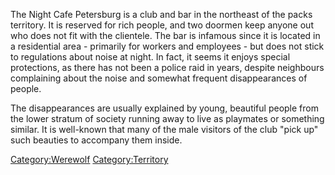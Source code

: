 The Night Cafe Petersburg is a club and bar in the northeast of the
packs territory. It is reserved for rich people, and two doormen keep
anyone out who does not fit with the clientele. The bar is infamous
since it is located in a residential area - primarily for workers and
employees - but does not stick to regulations about noise at night. In
fact, it seems it enjoys special protections, as there has not been a
police raid in years, despite neighbours complaining about the noise and
somewhat frequent disappearances of people.

The disappearances are usually explained by young, beautiful people from
the lower stratum of society running away to live as playmates or
something similar. It is well-known that many of the male visitors of
the club "pick up" such beauties to accompany them inside.

[Category:Werewolf](Category:Werewolf "wikilink")
[Category:Territory](Category:Territory "wikilink")